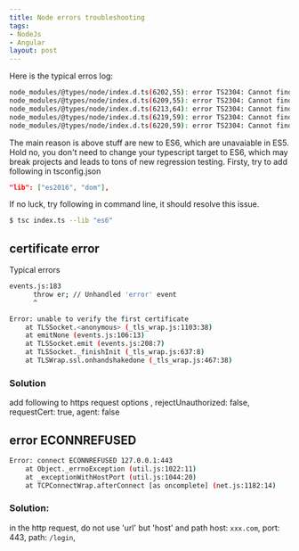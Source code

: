 ```yaml
---
title: Node errors troubleshooting
tags:
- NodeJs
- Angular
layout: post
---
```



Here is the typical erros log:

```bash
node_modules/@types/node/index.d.ts(6202,55): error TS2304: Cannot find name 'Map'.
node_modules/@types/node/index.d.ts(6209,55): error TS2304: Cannot find name 'Set'.
node_modules/@types/node/index.d.ts(6213,64): error TS2304: Cannot find name 'Symbol'.
node_modules/@types/node/index.d.ts(6219,59): error TS2304: Cannot find name 'WeakMap'.
node_modules/@types/node/index.d.ts(6220,59): error TS2304: Cannot find name 'WeakSet'.
```
The main reason is above stuff are new to ES6, which are unavaiable in ES5. Hold no, you don't need to change your typescript target to ES6, which may break projects and leads to tons of new regression testing.
Firsty, try to add following in tsconfig.json
```json
"lib": ["es2016", "dom"],
```
If no luck, try following in command line, it should resolve this issue.
```bash
$ tsc index.ts --lib "es6"
```



## certificate error

Typical errors
```bash
events.js:183
      throw er; // Unhandled 'error' event
      ^

Error: unable to verify the first certificate
    at TLSSocket.<anonymous> (_tls_wrap.js:1103:38)
    at emitNone (events.js:106:13)
    at TLSSocket.emit (events.js:208:7)
    at TLSSocket._finishInit (_tls_wrap.js:637:8)
    at TLSWrap.ssl.onhandshakedone (_tls_wrap.js:467:38)
```
### Solution

add following to https request options
 ,
      rejectUnauthorized: false,
        requestCert: true,
        agent: false

## error ECONNREFUSED
```bash
Error: connect ECONNREFUSED 127.0.0.1:443
    at Object._errnoException (util.js:1022:11)
    at _exceptionWithHostPort (util.js:1044:20)
    at TCPConnectWrap.afterConnect [as oncomplete] (net.js:1182:14)
```
### Solution:
in the http request, do not use 'url' but 'host' and path
host: `xxx.com`,
    port: 443,
    path: `/login`,
